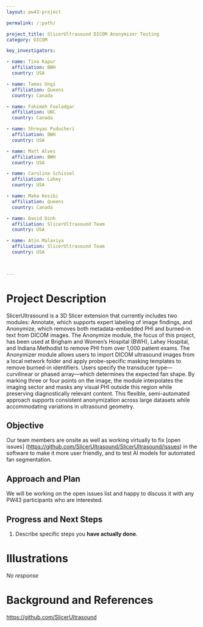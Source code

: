 ```yaml
---
layout: pw43-project

permalink: /:path/

project_title: SlicerUltrasound DICOM Anonymizer Testing
category: DICOM

key_investigators:

- name: Tina Kapur
  affiliation: BWH
  country: USA

- name: Tamas Ungi
  affiliation: Queens
  country: Canada

- name: Fahimeh Fooladgar
  affiliation: UBC
  country: Canada

- name: Shreyas Puducheri
  affiliation: BWH
  country: USA

- name: Matt Alves
  affiliation: BWH
  country: USA

- name: Caroline Schissel
  affiliation: Lahey
  country: USA

- name: Maha Kesibi
  affiliation: Queens
  country: Canada

- name: David Dinh
  affiliation: SlicerUltrasound Team
  country: USA

- name: Atin Malaviya
  affiliation: SlicerUltrasound Team
  country: USA
  


---
```


# Project Description

<!-- Add a short paragraph describing the project. -->

SlicerUltrasound is a 3D Slicer extension that currently includes two modules: Annotate, which supports expert labeling of image findings, and Anonymize, which removes both metadata-embedded PHI and burned-in text from DICOM images. The Anonymize module, the focus of this project, has been used at Brigham and Women’s Hospital (BWH), Lahey Hospital, and Indiana Methodist to remove PHI from over 1,000 patient exams. The Anonymizer module allows users to import DICOM ultrasound images from a local network folder and apply probe-specific masking templates to remove burned-in identifiers. Users specify the transducer type—curvilinear or phased array—which determines the expected fan shape. By marking three or four points on the image, the module interpolates the imaging sector and masks any visual PHI outside this region while preserving diagnostically relevant content. This flexible, semi-automated approach supports consistent anonymization across large datasets while accommodating variations in ultrasound geometry.



## Objective

<!-- Describe here WHAT you would like to achieve (what you will have as end result). -->


Our team members are onsite as well as working virtually to fix [open issues] (https://github.com/SlicerUltrasound/SlicerUltrasound/issues) in the software to make it more user friendly, and to test AI models for automated fan segmentation.



## Approach and Plan

<!-- Describe here HOW you would like to achieve the objectives stated above. -->


We will be working on the open issues list and happy to discuss it with any PW43 participants who are interested. 



## Progress and Next Steps

<!-- Update this section as you make progress, describing of what you have ACTUALLY DONE.
     If there are specific steps that you could not complete then you can describe them here, too. -->


1. Describe specific steps you **have actually done**.




# Illustrations

<!-- Add pictures and links to videos that demonstrate what has been accomplished. -->


_No response_



# Background and References

<!-- If you developed any software, include link to the source code repository.
     If possible, also add links to sample data, and to any relevant publications. -->

https://github.com/SlicerUltrasound


